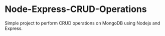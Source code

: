 # Node-Express-CRUD-Operations
Simple project to perform CRUD operations on MongoDB using Nodejs and Express.
